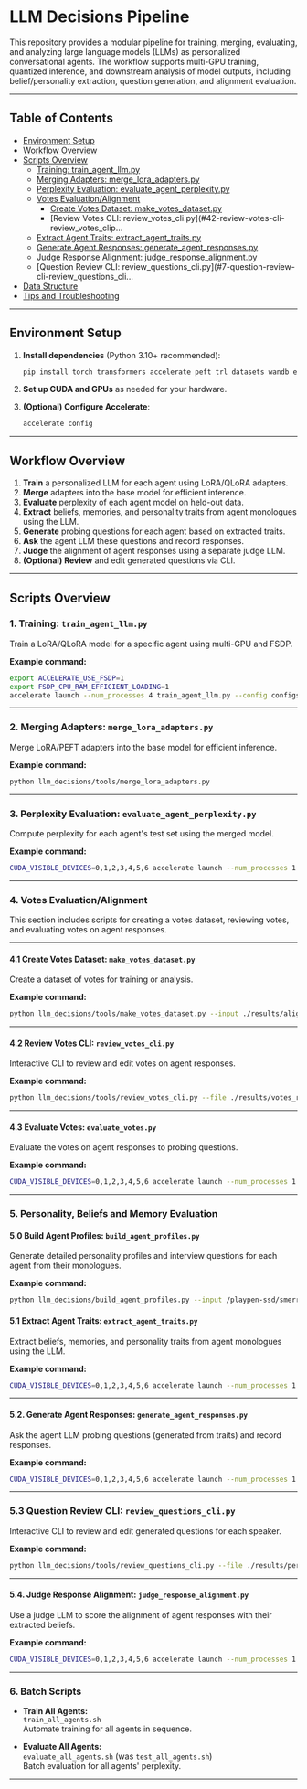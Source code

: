 # LLM Decisions Pipeline

This repository provides a modular pipeline for training, merging, evaluating, and analyzing large language models (LLMs) as personalized conversational agents. The workflow supports multi-GPU training, quantized inference, and downstream analysis of model outputs, including belief/personality extraction, question generation, and alignment evaluation.

---

## Table of Contents

- [Environment Setup](#environment-setup)
- [Workflow Overview](#workflow-overview)
- [Scripts Overview](#scripts-overview)
  - [Training: train_agent_llm.py](#1-training-train_agent_llmpy)
  - [Merging Adapters: merge_lora_adapters.py](#2-merging-adapters-merge_lora_adapterspy)
  - [Perplexity Evaluation: evaluate_agent_perplexity.py](#3-perplexity-evaluation-evaluate_agent_perplexitypy)
  - [Votes Evaluation/Alignment](#4-votes-evaluationalignment)
    - [Create Votes Dataset: make_votes_dataset.py](#41-create-votes-dataset-make_votes_datasetpy)
    - [Review Votes CLI: review_votes_cli.py](#42-review-votes-cli-review_votes_clip...
  - [Extract Agent Traits: extract_agent_traits.py](#4-extract-agent-traits-extract_agent_traitspy)
  - [Generate Agent Responses: generate_agent_responses.py](#5-generate-agent-responses-generate_agent_responsespy)
  - [Judge Response Alignment: judge_response_alignment.py](#6-judge-response-alignment-judge_response_alignmentpy)
  - [Question Review CLI: review_questions_cli.py](#7-question-review-cli-review_questions_cli...
- [Data Structure](#data-structure)
- [Tips and Troubleshooting](#tips-and-troubleshooting)

---

## Environment Setup

1. **Install dependencies** (Python 3.10+ recommended):

    ```bash
    pip install torch transformers accelerate peft trl datasets wandb evaluate bitsandbytes
    ```

2. **Set up CUDA and GPUs** as needed for your hardware.

3. **(Optional) Configure Accelerate**:

    ```bash
    accelerate config
    ```

---

## Workflow Overview

1. **Train** a personalized LLM for each agent using LoRA/QLoRA adapters.
2. **Merge** adapters into the base model for efficient inference.
3. **Evaluate** perplexity of each agent model on held-out data.
4. **Extract** beliefs, memories, and personality traits from agent monologues using the LLM.
5. **Generate** probing questions for each agent based on extracted traits.
6. **Ask** the agent LLM these questions and record responses.
7. **Judge** the alignment of agent responses using a separate judge LLM.
8. **(Optional) Review** and edit generated questions via CLI.

---

## Scripts Overview

### 1. Training: `train_agent_llm.py`

Train a LoRA/QLoRA model for a specific agent using multi-GPU and FSDP.

**Example command:**
```bash
export ACCELERATE_USE_FSDP=1
export FSDP_CPU_RAM_EFFICIENT_LOADING=1
accelerate launch --num_processes 4 train_agent_llm.py --config configs/llamma_3_70b.yaml --agent_name kateacuff
```

---

### 2. Merging Adapters: `merge_lora_adapters.py`

Merge LoRA/PEFT adapters into the base model for efficient inference.

**Example command:**
```bash
python llm_decisions/tools/merge_lora_adapters.py
```

---

### 3. Perplexity Evaluation: `evaluate_agent_perplexity.py`

Compute perplexity for each agent's test set using the merged model.

**Example command:**
```bash
CUDA_VISIBLE_DEVICES=0,1,2,3,4,5,6 accelerate launch --num_processes 1 llm_decisions/evaluate_agent_perplexity.py --merged_path /path/to/agent/merged
```

---

### 4. Votes Evaluation/Alignment

This section includes scripts for creating a votes dataset, reviewing votes, and evaluating votes on agent responses.

---

#### 4.1 Create Votes Dataset: `make_votes_dataset.py`

Create a dataset of votes for training or analysis.

**Example command:**
```bash
python llm_decisions/tools/make_votes_dataset.py --input ./results/alignment_results.json --output ./results/votes_dataset.json
```

---

#### 4.2 Review Votes CLI: `review_votes_cli.py`

Interactive CLI to review and edit votes on agent responses.

**Example command:**
```bash
python llm_decisions/tools/review_votes_cli.py --file ./results/votes_results.json --speaker ellenosborne
```

---

#### 4.3 Evaluate Votes: `evaluate_votes.py`

Evaluate the votes on agent responses to probing questions.

**Example command:**
```bash
CUDA_VISIBLE_DEVICES=0,1,2,3,4,5,6 accelerate launch --num_processes 1 llm_decisions/evaluate_votes.py --input ./results/alignment_results.json --output ./results/votes_evaluation.json
```

---

### 5. Personality, Beliefs and Memory Evaluation

#### 5.0 Build Agent Profiles: `build_agent_profiles.py`

Generate detailed personality profiles and interview questions for each agent from their monologues.

**Example command:**
```bash
python llm_decisions/build_agent_profiles.py --input /playpen-ssd/smerrill/dataset/monologues.pkl --output ./results/speaker_profiles.json
```

#### 5.1 Extract Agent Traits: `extract_agent_traits.py`

Extract beliefs, memories, and personality traits from agent monologues using the LLM.

**Example command:**
```bash
CUDA_VISIBLE_DEVICES=0,1,2,3,4,5,6 accelerate launch --num_processes 1 llm_decisions/extract_agent_traits.py --model /path/to/merged --input /path/to/monologues.pkl --output_dir ./results --single_speaker ellenosborne
```

---

#### 5.2. Generate Agent Responses: `generate_agent_responses.py`

Ask the agent LLM probing questions (generated from traits) and record responses.

**Example command:**
```bash
CUDA_VISIBLE_DEVICES=0,1,2,3,4,5,6 accelerate launch --num_processes 1 llm_decisions/generate_agent_responses.py --model-path /path/to/merged --input-file ./results/belief_results.json --output-file ./results/belief_results.json
```

---

### 5.3 Question Review CLI: `review_questions_cli.py`

Interactive CLI to review and edit generated questions for each speaker.

**Example command:**
```bash
python llm_decisions/tools/review_questions_cli.py --file ./results/personality_results.json --speaker ellenosborne
```

---

#### 5.4. Judge Response Alignment: `judge_response_alignment.py`

Use a judge LLM to score the alignment of agent responses with their extracted beliefs.

**Example command:**
```bash
CUDA_VISIBLE_DEVICES=0,1,2,3,4,5,6 accelerate launch --num_processes 1 llm_decisions/judge_response_alignment.py --data_file ./results/belief_results.json --model_name meta-llama/Meta-Llama-3-70B-Instruct
```

---

### 6. Batch Scripts

- **Train All Agents:**  
  `train_all_agents.sh`  
  Automate training for all agents in sequence.

- **Evaluate All Agents:**  
  `evaluate_all_agents.sh` (was `test_all_agents.sh`)  
  Batch evaluation for all agents' perplexity.

---